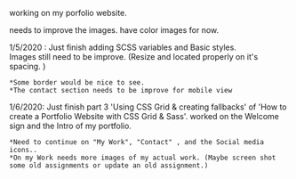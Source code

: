 working on my  porfolio  website.


needs to improve the images. have color images for now.

1/5/2020 : Just finish adding SCSS variables and Basic styles.  
    Images still need to be improve. (Resize and located properly on it's spacing. )

    *Some border would be nice to see.
    *The contact section needs to be improve for mobile view
    
1/6/2020:
    Just finish part 3 'Using CSS Grid & creating fallbacks' of 'How to create a Portfolio Website with CSS Grid & Sass'.
    worked on the Welcome sign and the Intro of my portfolio.  
    
    *Need to continue on "My Work", "Contact" , and the Social media icons..
    *On my Work needs more images of my actual work. (Maybe screen shot some old assignments or update an old assignment.)
    
    
